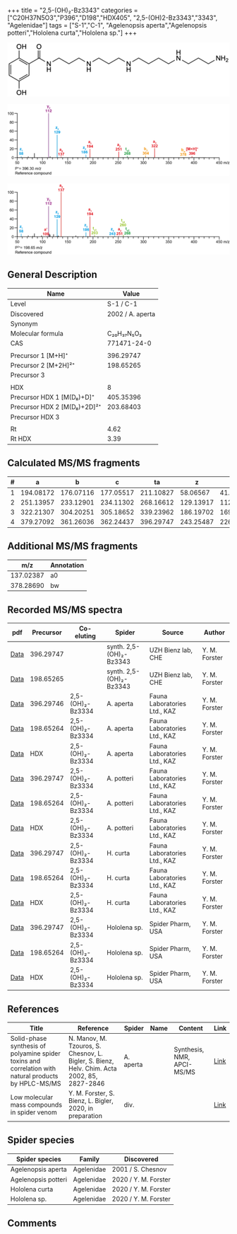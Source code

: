 +++
title = "2,5-(OH)₂-Bz3343"
categories = ["C20H37N5O3","P396","D198","HDX405",
"2,5-(OH)2-Bz3343","3343",
"Agelenidae"]
tags = ["S-1","C-1",
"Agelenopsis aperta","Agelenopsis potteri","Hololena curta","Hololena sp."]
+++

![](/img/2-5-OH2-Bz3343.png)

![](/img_MSMS/396_2-5-OH2-Bz3343.png?classes=border)

![](/img_MSMS/396_2-5-OH2-Bz3343_2.png?classes=border)

## General Description

| Name                        | Value            |
|-----------------------------|------------------|
| Level                       | S-1 / C-1                |
| Discovered                  | 2002 / A. aperta |
| Synonym                     |                  |
| Molecular formula           | C₂₀H₃₇N₅O₃       |
| CAS                         | 771471-24-0      |
|                             |                  |
| Precursor 1 [M+H]⁺          | 396.29747        |
| Precursor 2 [M+2H]²⁺        | 198.65265        |
| Precursor 3                 |                  |
|                             |                  |
| HDX                         | 8                |
| Precursor HDX 1 [M(D₈)+D]⁺   | 405.35396        |
| Precursor HDX 2 [M(D₈)+2D]²⁺ | 203.68403        |
| Precursor HDX 3             |                  |
|                             |                  |
| Rt                          | 4.62             |
| Rt HDX                      | 3.39             |

## Calculated MS/MS fragments

| # | a         | b         | c         | ta        | z         | y         | tz        |
|---|-----------|-----------|-----------|-----------|-----------|-----------|-----------|
| 1 | 194.08172 | 176.07116 | 177.05517 | 211.10827 | 58.06567  | 41.03912  | 75.09222  |
| 2 | 251.13957 | 233.12901 | 234.11302 | 268.16612 | 129.13917 | 112.11262 | 146.16572 |
| 3 | 322.21307 | 304.20251 | 305.18652 | 339.23962 | 186.19702 | 169.17047 | 203.22357 |
| 4 | 379.27092 | 361.26036 | 362.24437 | 396.29747 | 243.25487 | 226.22832 | 260.28142 |

## Additional MS/MS fragments

| m/z       | Annotation |
|-----------|------------|
| 137.02387 | a0         |
| 378.28690 | bw         |

## Recorded MS/MS spectra

| pdf                                                                | Precursor | Co-eluting       | Spider                  | Source                       | Author        |
|--------------------------------------------------------------------|-----------|------------------|-------------------------|------------------------------|---------------|
| [Data](/pdf/396_2-5-OH2-Bz3343_4-62.pdf)                           | 396.29747 |                  | synth. 2,5-(OH)₂-Bz3343 | UZH Bienz lab, CHE           | Y. M. Forster |
| [Data](/pdf/396_2-5-OH2-Bz3343_4-62_2.pdf)                         | 198.65265 |                  | synth. 2,5-(OH)₂-Bz3343 | UZH Bienz lab, CHE           | Y. M. Forster |
| [Data](/pdf/A-aperta/396_2-5-OH2-Bz3334_2-5-OH2-Bz3343_Aa.pdf)     | 396.29746 | 2,5-(OH)₂-Bz3334 | A. aperta               | Fauna Laboratories Ltd., KAZ | Y. M. Forster |
| [Data](/pdf/A-aperta/396_2-5-OH2-Bz3334_2-5-OH2-Bz3343_Aa_2.pdf)   | 198.65264 | 2,5-(OH)₂-Bz3334 | A. aperta               | Fauna Laboratories Ltd., KAZ | Y. M. Forster |
| [Data](/pdf/A-aperta/396_2-5-OH2-Bz3334_2-5-OH2-Bz3343_Aa_HDX.pdf) | HDX       | 2,5-(OH)₂-Bz3334 | A. aperta               | Fauna Laboratories Ltd., KAZ | Y. M. Forster |
| [Data](/pdf/A-potteri/396_2-5-OH2-Bz3334_2-5-OH2-Bz3343_Ap.pdf) | 396.29747 | 2,5-(OH)₂-Bz3334  | A. potteri | Fauna Laboratories Ltd., KAZ | Y. M. Forster |
| [Data](/pdf/A-potteri/396_2-5-OH2-Bz3334_2-5-OH2-Bz3343_Ap_2.pdf) | 198.65264 | 2,5-(OH)₂-Bz3334  | A. potteri | Fauna Laboratories Ltd., KAZ | Y. M. Forster |
| [Data](/pdf/A-potteri/396_2-5-OH2-Bz3334_2-5-OH2-Bz3343_Ap_HDX.pdf) | HDX | 2,5-(OH)₂-Bz3334  | A. potteri | Fauna Laboratories Ltd., KAZ | Y. M. Forster |
| [Data](/pdf/H-curta/396_2-5-OH2-Bz3334_2-5-OH2-Bz3343_Hc.pdf) | 396.29747 | 2,5-(OH)₂-Bz3334          | H. curta | Fauna Laboratories Ltd., KAZ | Y. M. Forster |
| [Data](/pdf/H-curta/396_2-5-OH2-Bz3334_2-5-OH2-Bz3343_Hc_2.pdf) | 198.65264 | 2,5-(OH)₂-Bz3334          | H. curta | Fauna Laboratories Ltd., KAZ | Y. M. Forster |
| [Data](/pdf/H-curta/396_2-5-OH2-Bz3334_2-5-OH2-Bz3343_Hc_HDX.pdf) | HDX | 2,5-(OH)₂-Bz3334          | H. curta | Fauna Laboratories Ltd., KAZ | Y. M. Forster |
| [Data](/pdf/Hololena-sp/396_2-5-OH2-Bz3334_2-5-OH2-Bz3343_Ho-sp.pdf) | 396.29747 | 2,5-(OH)₂-Bz3334          | Hololena sp. | Spider Pharm, USA | Y. M. Forster |
| [Data](/pdf/Hololena-sp/396_2-5-OH2-Bz3334_2-5-OH2-Bz3343_Ho-sp_2.pdf) | 198.65264 | 2,5-(OH)₂-Bz3334          | Hololena sp. | Spider Pharm, USA | Y. M. Forster |
| [Data](/pdf/Hololena-sp/396_2-5-OH2-Bz3334_2-5-OH2-Bz3343_Ho-sp_HDX.pdf) | HDX | 2,5-(OH)₂-Bz3334          | Hololena sp. | Spider Pharm, USA | Y. M. Forster |

## References

| Title                                                                                                | Reference                                                                                   | Spider    | Name   | Content                    | Link                                              |
|------------------------------------------------------------------------------------------------------|---------------------------------------------------------------------------------------------|-----------|--------|----------------------------|---------------------------------------------------|
| Solid-phase synthesis of polyamine spider toxins and correlation with natural products by HPLC-MS/MS | N. Manov, M. Tzouros, S. Chesnov, L. Bigler, S. Bienz, Helv. Chim. Acta 2002, 85, 2827-2846 | A. aperta |        | Synthesis, NMR, APCI-MS/MS | [Link](https://onlinelibrary.wiley.com/doi/abs/10.1002/1522-2675%28200209%2985%3A9%3C2827%3A%3AAID-HLCA2827%3E3.0.CO%3B2-5) |
| Low molecular mass compounds in spider venom      | Y. M. Forster, S. Bienz, L. Bigler, 2020, in preparation          | div.       |   |   | [Link](unknown) |

## Spider species

| Spider species     | Family     | Discovered        |
|--------------------|------------|-------------------|
| Agelenopsis aperta | Agelenidae | 2001 / S. Chesnov |
| Agelenopsis potteri | Agelenidae | 2020 / Y. M. Forster |
| Hololena curta | Agelenidae | 2020 / Y. M. Forster |
| Hololena sp. | Agelenidae | 2020 / Y. M. Forster |

## Comments